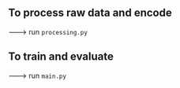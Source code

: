 ## To process raw data and encode 
---> run `processing.py`

## To train and evaluate 
---> run `main.py`
